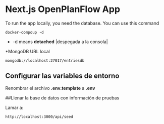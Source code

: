 # Next.js OpenPlanFlow App
To run the app locally, you need the database. You can use this command
````
docker-compoup -d
````
* -d means __detached__ |despegada a la consola|

*MongoDB URL local 
````
mongodb://localhost:27017/entriesdb
````

## Configurar las variables de entorno
Renombrar el archivo __.env.template__ a __.env__

##Llenar la base de datos con información de pruebas

Lamar a:
````
http://localhost:3000/api/seed
````